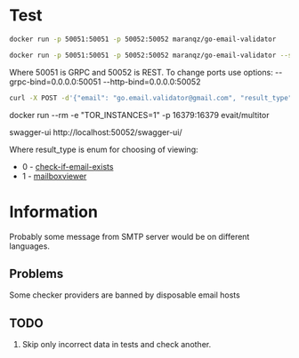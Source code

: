# Test

```bash
docker run -p 50051:50051 -p 50052:50052 maranqz/go-email-validator

docker run -p 50051:50051 -p 50052:50052 maranqz/go-email-validator --smtp-proxy=socks5://username:password@host:port
```

Where 50051 is GRPC and 50052 is REST.
To change ports use options:
    --grpc-bind=0.0.0.0:50051
    --http-bind=0.0.0.0:50052

```bash
curl -X POST -d'{"email": "go.email.validator@gmail.com", "result_type": 0}' http://localhost:50052/v1/validation/single
```

docker run --rm -e "TOR_INSTANCES=1" -p 16379:16379 evait/multitor

swagger-ui
http://localhost:50052/swagger-ui/

Where result_type is enum for choosing of viewing:
* 0 - [check-if-email-exists](https://github.com/amaurymartiny/check-if-email-exists)
* 1 - [mailboxviewer](https://www.mailboxvalidator.com/api-single-validation)

# Information

Probably some message from SMTP server would be on different languages.

## Problems

Some checker providers are banned by disposable email hosts  


## TODO

1. Skip only incorrect data in tests and check another.
